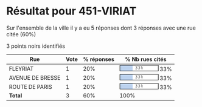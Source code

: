 # Résultat pour 451-VIRIAT

Sur l'ensemble de la ville il y a eu 5 réponses dont 3 réponses avec une rue citée (60%)

3 points noirs identifiés

| Rue | Vote | % réponses | % Nb rues cités|
|-----|------|------------|----------------|
| FLEYRIAT | 1 | 20% | <img src="../../img/bar_33.gif" />&nbsp;33%|
| AVENUE DE BRESSE | 1 | 20% | <img src="../../img/bar_33.gif" />&nbsp;33%|
| ROUTE DE PARIS | 1 | 20% | <img src="../../img/bar_33.gif" />&nbsp;33%|
| **Total** | 3 | 60% | 100%|

